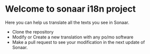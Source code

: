 # Welcome to sonaar i18n project

Here you can help us translate all the texts you see in Sonaar.

- Clone the repository
- Modify or Create a new translation with any po/mo software
- Make a pull request to see your modification in the next update of Sonaar.

